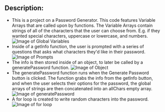 ## Description:
- This is a project on a Password Generator. This code features Variable Arrays that are called upon by functions. The Variable Arrays contain strings of all of the characters that the user can choose from. E.g. if they wanted special characters, uppercase or lowercase, and numbers. 
![Image of Global Variables](https://i.imgur.com/zKps8i5.png)
- Inside of a getInfo function, the user is prompted with a series of questions that asks what characters they'd like in their password.
![Image of Prompts](https://i.imgur.com/mAnLG2g.png)
- The info is then stored inside of an object, to later be called by a generatePassword function.
![Image of Object](https://i.imgur.com/egX7Nnm.png)
- The generatePassword function runs when the Generate Password button is clicked. The function grabs the info from the getInfo button, and when the user selects their options for the password, the global arrays of strings are then concatenated into an allChars empty array.
![Image of generatePassword](https://i.imgur.com/PQeOdXl.png)
- A for loop is created to write random characters into the password.
![Image of for loop](https://i.imgur.com/AUUFmW8.png)
